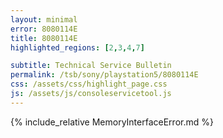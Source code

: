 ```yaml
---
layout: minimal
error: 8080114E
title: 8080114E
highlighted_regions: [2,3,4,7]

subtitle: Technical Service Bulletin
permalink: /tsb/sony/playstation5/8080114E
css: /assets/css/highlight_page.css
js: /assets/js/consoleservicetool.js
---
```


{% include_relative MemoryInterfaceError.md %}
